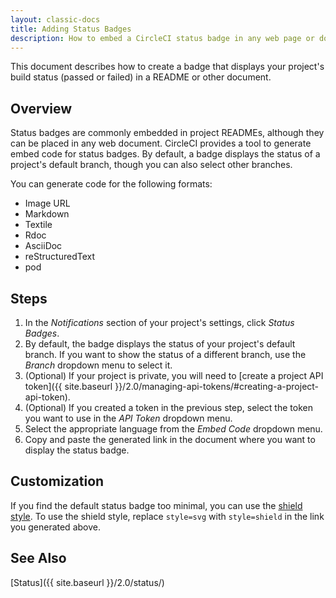```yaml
---
layout: classic-docs
title: Adding Status Badges
description: How to embed a CircleCI status badge in any web page or document
---
```


This document describes how to create a badge that displays your project's build status (passed or failed) in a README or other document.

## Overview

Status badges are commonly embedded in project READMEs,
although they can be placed in any web document.
CircleCI provides a tool to generate embed code for status badges.
By default, a badge displays the status of a project's default branch,
though you can also select other branches.

You can generate code for the following formats:

- Image URL
- Markdown
- Textile
- Rdoc
- AsciiDoc
- reStructuredText
- pod

## Steps

1. In the _Notifications_ section of your project's settings,
   click _Status Badges_.
2. By default, the badge displays the status of your project's default branch.
   If you want to show the status of a different branch,
   use the _Branch_ dropdown menu to select it.
3. (Optional)
   If your project is private,
   you will need to [create a project API token]({{ site.baseurl }}/2.0/managing-api-tokens/#creating-a-project-api-token).
4. (Optional)
   If you created a token in the previous step,
   select the token you want to use in the _API Token_ dropdown menu.
5. Select the appropriate language from the _Embed Code_ dropdown menu.
6. Copy and paste the generated link in the document where you want to display the status badge.

## Customization

If you find the default status badge too minimal,
you can use the [shield style](https://shields.io/).
To use the shield style,
replace `style=svg` with `style=shield`
in the link you generated above.

## See Also

[Status]({{ site.baseurl }}/2.0/status/)
